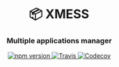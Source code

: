 <h1 align="center" style="border-bottom: none;">📦 XMESS</h1>
<h3 align="center">Multiple applications manager</h3>
<p align="center">
  <a href="https://www.npmjs.com/package/@xmess/core">
    <img src="https://img.shields.io/npm/v/@xmess/core.svg?style=flat" alt="npm version">
  </a>
  <a href="https://travis-ci.org/ciklum-digital/xmess">
    <img alt="Travis" src="https://img.shields.io/travis/ciklum-digital/xmess/master.svg">
  </a>
  <a href="https://codecov.io/gh/ciklum-digital/xmess">
    <img alt="Codecov" src="https://img.shields.io/codecov/c/github/ciklum-digital/xmess/master.svg">
  </a>
</p>
